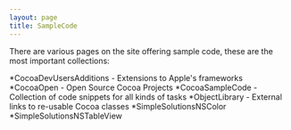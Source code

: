 ```yaml
---
layout: page
title: SampleCode
---
```


There are various pages on the site offering sample code, these are the most important collections:

*CocoaDevUsersAdditions - Extensions to Apple's frameworks
*CocoaOpen - Open Source Cocoa Projects
*CocoaSampleCode - Collection of code snippets for all kinds of tasks
*ObjectLibrary - External links to re-usable Cocoa classes
*SimpleSolutionsNSColor
*SimpleSolutionsNSTableView

